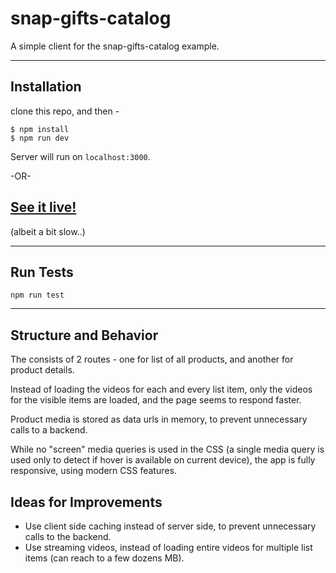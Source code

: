 # snap-gifts-catalog
A simple client for the snap-gifts-catalog example.

---
## Installation

clone this repo, and then -
```
$ npm install
$ npm run dev
```
Server will run on ```localhost:3000```.

-OR-

## [See it live!](https://snap-gifts.herokuapp.com/)
(albeit a bit slow..)

---

## Run Tests
```npm run test```

---

## Structure and Behavior
The consists of 2 routes - one for list of all products, and another for product details.

Instead of loading the videos for each and every list item,
only the videos for the visible items are loaded, and the page seems to respond faster.

Product media is stored as data urls in memory, to prevent unnecessary calls to a backend.

While no "screen" media queries is used in the CSS (a single media query is used only to detect if hover is available on current device), the app is fully responsive, using modern CSS features.

## Ideas for Improvements
- Use client side caching instead of server side, to prevent unnecessary calls to the backend.
- Use streaming videos, instead of loading entire videos for multiple list items (can reach to a few dozens MB).
